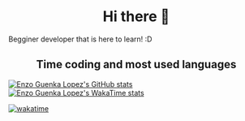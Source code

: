 <h1 align=center> Hi there 👋 </h1>
Begginer developer that is here to learn! :D

<h2 align=center> Time coding and most used languages</h2>

[![Enzo Guenka Lopez's GitHub stats](https://github-readme-stats.vercel.app/api?username=enzoglopez&theme=merko)](https://github.com/anuraghazra/github-readme-stats)
[![Enzo Guenka Lopez's WakaTime stats](https://github-readme-stats.vercel.app/api/wakatime?username=enzoglopez&theme=merko)](https://github.com/anuraghazra/github-readme-stats)

[![wakatime](https://wakatime.com/badge/user/9292469a-499a-4717-95fa-44a897b83788.svg)](https://wakatime.com/@9292469a-499a-4717-95fa-44a897b83788)
